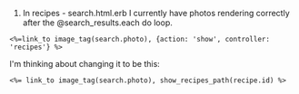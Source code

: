 1. In recipes - search.html.erb
I currently have photos rendering correctly after the @search_results.each do loop.
```
<%=link_to image_tag(search.photo), {action: 'show', controller: 'recipes'} %>
```
I'm thinking about changing it to be this:
```
<%= link_to image_tag(search.photo), show_recipes_path(recipe.id) %>
```
